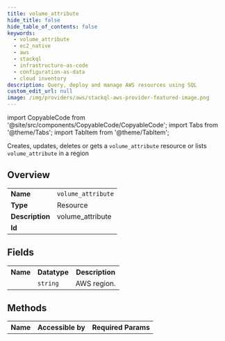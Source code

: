 ```yaml
---
title: volume_attribute
hide_title: false
hide_table_of_contents: false
keywords:
  - volume_attribute
  - ec2_native
  - aws
  - stackql
  - infrastructure-as-code
  - configuration-as-data
  - cloud inventory
description: Query, deploy and manage AWS resources using SQL
custom_edit_url: null
image: /img/providers/aws/stackql-aws-provider-featured-image.png
---
```


import CopyableCode from '@site/src/components/CopyableCode/CopyableCode';
import Tabs from '@theme/Tabs';
import TabItem from '@theme/TabItem';

Creates, updates, deletes or gets a <code>volume_attribute</code> resource or lists <code>volume_attribute</code> in a region

## Overview
<table><tbody>
<tr><td><b>Name</b></td><td><code>volume_attribute</code></td></tr>
<tr><td><b>Type</b></td><td>Resource</td></tr>
<tr><td><b>Description</b></td><td>volume_attribute</td></tr>
<tr><td><b>Id</b></td><td><CopyableCode code="aws.ec2_native.volume_attribute" /></td></tr>
</tbody></table>

## Fields
<table><tbody><tr><th>Name</th><th>Datatype</th><th>Description</th></tr><tr><td><CopyableCode code="region" /></td><td><code>string</code></td><td>AWS region.</td></tr>
</tbody></table>

## Methods

<table><tbody>
  <tr>
    <th>Name</th>
    <th>Accessible by</th>
    <th>Required Params</th>
  </tr>
</tbody></table>






